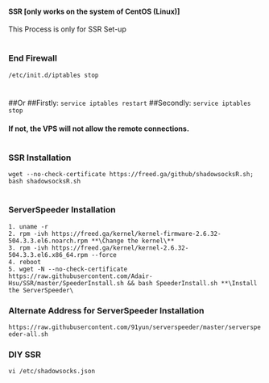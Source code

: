  #### SSR [only works on the system of CentOS (Linux)]
This Process is only for SSR Set-up
#
### End Firewall
`/etc/init.d/iptables stop`
#
##Or
##Firstly: `service iptables restart`
##Secondly: `service iptables stop`
#### If not, the VPS will not allow the remote connections.
# 
### SSR Installation
`wget --no-check-certificate https://freed.ga/github/shadowsocksR.sh; bash shadowsocksR.sh`
#
### ServerSpeeder Installation
```
1. uname -r
2. rpm -ivh https://freed.ga/kernel/kernel-firmware-2.6.32-504.3.3.el6.noarch.rpm **\Change the kernel\**
3. rpm -ivh https://freed.ga/kernel/kernel-2.6.32-504.3.3.el6.x86_64.rpm --force
4. reboot
5. wget -N --no-check-certificate https://raw.githubusercontent.com/Adair-Hsu/SSR/master/SpeederInstall.sh && bash SpeederInstall.sh **\Install the ServerSpeeder\
```
### Alternate Address for ServerSpeeder Installation
`https://raw.githubusercontent.com/91yun/serverspeeder/master/serverspeeder-all.sh`

### DIY SSR
`vi /etc/shadowsocks.json`
